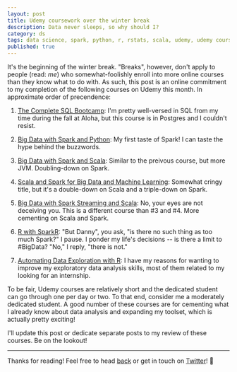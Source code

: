 ```yaml
---
layout: post
title: Udemy coursework over the winter break
description: Data never sleeps, so why should I?
category: ds
tags: data science, spark, python, r, rstats, scala, udemy, udemy courses
published: true
---
```


It's the beginning of the winter break. "Breaks", however, don't apply to people (read: *me*) who somewhat-foolishly enroll into more online courses than they know what to do with. As such, this post is an online commitment to my completion of the following courses on Udemy this month. In approximate order of precendence:

  1. [The Complete SQL Bootcamp](https://www.udemy.com/the-complete-sql-bootcamp/): I'm pretty well-versed in SQL from my time during the fall at Aloha, but this course is in Postgres and I couldn't resist.

  2. [Big Data with Spark and Python](https://www.udemy.com/taming-big-data-with-apache-spark-hands-on/): My first taste of Spark! I can taste the hype behind the buzzwords.

  3. [Big Data with Spark and Scala](https://www.udemy.com/apache-spark-with-scala-hands-on-with-big-data/): Similar to the preivous course, but more JVM. Doubling-down on Spark.

  4. [Scala and Spark for Big Data and Machine Learning](https://www.udemy.com/scala-and-spark-for-big-data-and-machine-learning/): Somewhat cringy title, but it's a double-down on Scala and a triple-down on Spark.

  5. [Big Data with Spark Streaming and Scala](https://www.udemy.com/taming-big-data-with-spark-streaming-hands-on/): No, your eyes are not deceiving you. This is a different course than #3 and #4. More cementing on Scala and Spark.

  6. [R with SparkR](https://www.udemy.com/supercharge-r-with-sparkr/): "But Danny", you ask, "is there no such thing as too much Spark?" I pause. I ponder my life's decisions -- is there a limit to #BigData? "No," I reply, "there is not."

  7. [Automating Data Exploration with R](https://www.udemy.com/automating-data-exploration-with-r/): I have my reasons for wanting to improve my exploratory data analysis skills, most of them related to my looking for an internship.

To be fair, Udemy courses are relatively short and the dedicated student can go through one per day or two. To that end, consider me a moderately dedicated student. A good number of these courses are for cementing what I already know about data analysis and expanding my toolset, which is actually pretty exciting!

I'll update this post or dedicate separate posts to my review of these courses. Be on the lookout!

---

Thanks for reading! Feel free to head [back](/) or get in touch on [Twitter](https://twitter.com/dataframing)! 🐙
